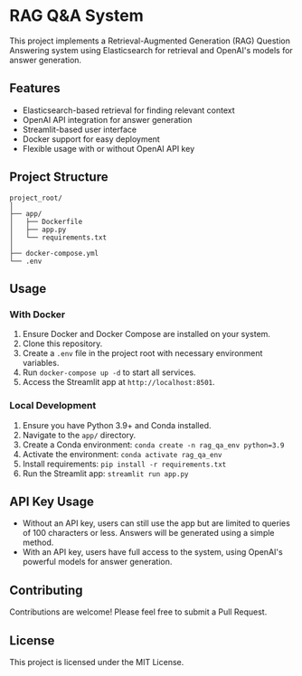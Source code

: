 # RAG Q&A System

This project implements a Retrieval-Augmented Generation (RAG) Question Answering system using Elasticsearch for retrieval and OpenAI's models for answer generation.

## Features

- Elasticsearch-based retrieval for finding relevant context
- OpenAI API integration for answer generation
- Streamlit-based user interface
- Docker support for easy deployment
- Flexible usage with or without OpenAI API key

## Project Structure

```
project_root/
│
├── app/
│   ├── Dockerfile
│   ├── app.py
│   └── requirements.txt
│
├── docker-compose.yml
└── .env
```

## Usage

### With Docker

1. Ensure Docker and Docker Compose are installed on your system.
2. Clone this repository.
3. Create a `.env` file in the project root with necessary environment variables.
4. Run `docker-compose up -d` to start all services.
5. Access the Streamlit app at `http://localhost:8501`.

### Local Development

1. Ensure you have Python 3.9+ and Conda installed.
2. Navigate to the `app/` directory.
3. Create a Conda environment: `conda create -n rag_qa_env python=3.9`
4. Activate the environment: `conda activate rag_qa_env`
5. Install requirements: `pip install -r requirements.txt`
6. Run the Streamlit app: `streamlit run app.py`

## API Key Usage

- Without an API key, users can still use the app but are limited to queries of 100 characters or less. Answers will be generated using a simple method.
- With an API key, users have full access to the system, using OpenAI's powerful models for answer generation.

## Contributing

Contributions are welcome! Please feel free to submit a Pull Request.

## License

This project is licensed under the MIT License.